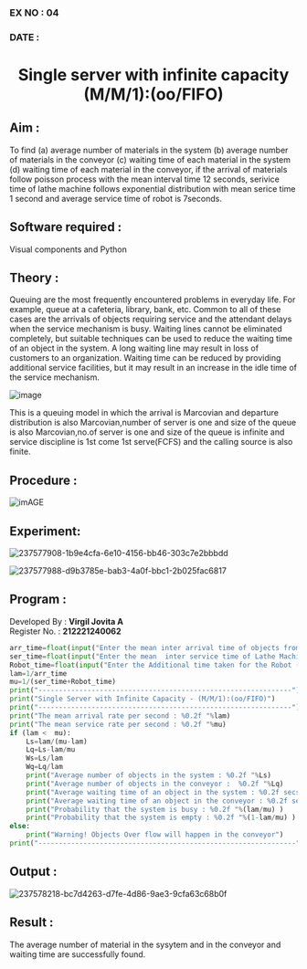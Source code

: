### EX NO : 04
### DATE  :
# <p align="center">Single server with infinite capacity (M/M/1):(oo/FIFO)</p>
## Aim :
To find (a) average number of materials in the system (b) average number of materials in the conveyor (c) waiting time of each material in the system (d) waiting time of each material in the conveyor, if the arrival  of materials follow poisson process with the mean interval time 12 seconds, serivice time of lathe machine follows exponential distribution with mean serice time 1 second and average service time of robot is 7seconds.

## Software required :
Visual components and Python

## Theory :
Queuing are the most frequently encountered problems in everyday life. For example, queue at a cafeteria, library, bank, etc. Common to all of these cases are the arrivals of objects requiring service and the attendant delays when the service mechanism is busy. Waiting lines cannot be eliminated completely, but suitable techniques can be used to reduce the waiting time of an object in the system. A long waiting line may result in loss of customers to an organization. Waiting time can be reduced by providing additional service facilities, but it may result in an increase in the idle time of the service mechanism.

![image](1.png)

This is a queuing model in which the arrival is Marcovian and departure distribution is also Marcovian,number of server is one and size of the queue is also Marcovian,no.of server is one and size of the queue is infinite and service discipline is 1st come 1st serve(FCFS) and the calling source is also finite.

## Procedure :

![imAGE](2.png)

## Experiment:
![237577908-1b9e4cfa-6e10-4156-bb46-303c7e2bbbdd](https://github.com/Aashima02/Single-server-infinite-capacity---Markov-Model/assets/93427086/cc250870-d1e7-4112-8ccc-5cae2a4301f0)

![237577988-d9b3785e-bab3-4a0f-bbc1-2b025fac6817](https://github.com/Aashima02/Single-server-infinite-capacity---Markov-Model/assets/93427086/6803d927-8db8-44a6-b37a-5e7a4bfebf01)


## Program :
Developed By : **Virgil Jovita A**
</br>
Register No. : **212221240062**
```python
arr_time=float(input("Enter the mean inter arrival time of objects from Feeder (in secs): "))
ser_time=float(input("Enter the mean  inter service time of Lathe Machine (in secs) :  "))
Robot_time=float(input("Enter the Additional time taken for the Robot (in secs) :  "))
lam=1/arr_time
mu=1/(ser_time+Robot_time)
print("--------------------------------------------------------------")
print("Single Server with Infinite Capacity - (M/M/1):(oo/FIFO)")
print("--------------------------------------------------------------")
print("The mean arrival rate per second : %0.2f "%lam)
print("The mean service rate per second : %0.2f "%mu)
if (lam <  mu):
    Ls=lam/(mu-lam)
    Lq=Ls-lam/mu
    Ws=Ls/lam
    Wq=Lq/lam
    print("Average number of objects in the system : %0.2f "%Ls)
    print("Average number of objects in the conveyor :  %0.2f "%Lq)
    print("Average waiting time of an object in the system : %0.2f secs"%Ws)
    print("Average waiting time of an object in the conveyor : %0.2f secs"%Wq)
    print("Probability that the system is busy : %0.2f "%(lam/mu) )
    print("Probability that the system is empty : %0.2f "%(1-lam/mu) )
else:
    print("Warning! Objects Over flow will happen in the conveyor")
print("---------------------------------------------------------------")
```

## Output :
![237578218-bc7d4263-d7fe-4d86-9ae3-9cfa63c68b0f](https://github.com/Aashima02/Single-server-infinite-capacity---Markov-Model/assets/93427086/24982b8a-7e5c-46a5-a361-ca5790bd92fa)

## Result :
The average number of material in the sysytem and in the conveyor and waiting time are successfully found.
